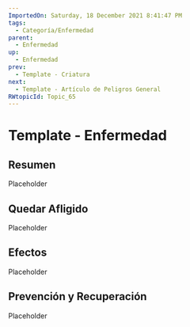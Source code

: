 ```yaml
---
ImportedOn: Saturday, 18 December 2021 8:41:47 PM
tags:
  - Categoría/Enfermedad
parent:
  - Enfermedad
up:
  - Enfermedad
prev:
  - Template - Criatura
next:
  - Template - Artículo de Peligros General
RWtopicId: Topic_65
---
```

# Template - Enfermedad
## Resumen
Placeholder

## Quedar Afligido
Placeholder

## Efectos
Placeholder

## Prevención y Recuperación
Placeholder

